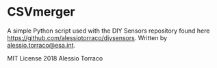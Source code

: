# CSVmerger
A simple Python script used with the DIY Sensors repository found here https://github.com/alessiotorraco/diysensors.
Written by alessio.torraco@esa.int.

MIT License 2018 Alessio Torraco
